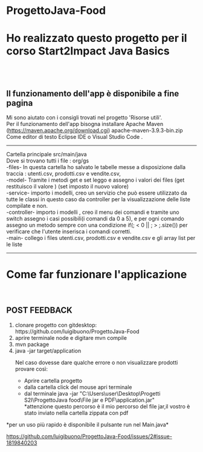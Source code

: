 # ProgettoJava-Food

<h1> Ho realizzato questo progetto per il corso Start2Impact Java Basics </h1>
<br><br>
<h2>Il funzionamento dell'app è disponibile a fine pagina </h2>

Mi sono aiutato con i consigli trovati nel progetto 'Risorse utili'. <br>
Per il funzionamento dell'app bisogna installare  Apache Maven (https://maven.apache.org/download.cgi) apache-maven-3.9.3-bin.zip <br>
Come editor di testo Eclipse IDE o Visual Studio Code . <br>

<hr>

Cartella principale src/main/java <br>
Dove si trovano tutti i file : org/gs <br>
-files- In questa cartella ho salvato le tabelle messe a disposizione dalla traccia :  utenti.csv, prodotti.csv e vendite.csv, <br>
-model- Tramite i metodi get e set leggo e assegno i valori dei files (get restituisco il valore ) (set imposto il nuovo valore) <br>
-service- importo i modelli, creo un servizio che può essere utilizzato da tutte le classi in questo caso da controller per la visualizzazione delle liste compilate e non. <br>
-controller- importo i modelli , creo il menu dei comandi e tramite uno switch assegno i casi possibili(i comandi da 0 a 5), e per ogni comando  <br>
assegno un metodo sempre con una condizione if(; < 0 || ; > ;.size()) per verificare che l'utente inserisca i comandi corretti. <br>
-main- collego i files utenti.csv, prodotti.csv e vendite.csv e gli array list per le liste <br>

<hr>


<h1> Come far funzionare l'applicazione</h1> <br> <h2>POST FEEDBACK</h2>
<ol>
  <li> clonare progetto con gitdesktop: https://github.com/luigibuono/ProgettoJava-Food</li>
  <li> aprire terminale node e digitare mvn compile </li>
  <li> mvn package </li>
  <li> java -jar target/application </li>

  Nel caso dovesse dare qualche errore o non visualizzare prodotti provare così:
  <ul>
    <li>Aprire cartella progetto</li>
    <li> dalla cartella click del mouse apri terminale</li>
    <li> dal terminale java -jar "C:\Users\user\Desktop\Progetti S2I\ProgettoJava food\File jar e PDF\application.jar"</li>
    *attenzione questo percorso è il mio percorso del file jar,il vostro è stato inviato nella cartella zippata con pdf
  </ul>
</ol>
*per un uso più rapido è disponibile il pulsante run nel Main.java* <br>

https://github.com/luigibuono/ProgettoJava-Food/issues/2#issue-1819840203




